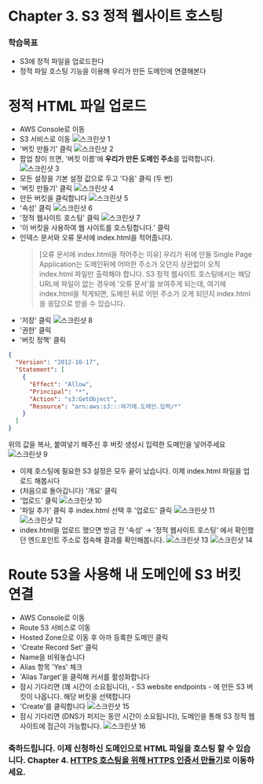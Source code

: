 # Chapter 3. S3 정적 웹사이트 호스팅
### 학습목표
- S3에 정적 파일을 업로드한다
- 정적 파일 호스팅 기능을 이용해 우리가 만든 도메인에 연결해본다

# 정적 HTML 파일 업로드
- AWS Console로 이동
- S3 서비스로 이동
![스크린샷 1](./images/screenshot-2018-02-18-PM-10.17.26.png)
- '버킷 만들기' 클릭
![스크린샷 2](./images/screenshot-2018-02-18-PM-10.17.30.png)
- 팝업 창이 뜨면, '버킷 이름'에 **우리가 만든 도메인 주소**를 입력합니다.
![스크린샷 3](./images/screenshot-2018-02-18-PM-10.17.37.png)
- 모든 설정을 기본 설정 값으로 두고 '다음' 클릭 (두 번)
- '버킷 만들기' 클릭
![스크린샷 4](./images/screenshot-2018-02-18-PM-10.17.48.png)
- 만든 버킷을 클릭합니다
![스크린샷 5](./images/screenshot-2018-02-18-PM-10.19.22.png)
- '속성' 클릭
![스크린샷 6](./images/screenshot-2018-02-18-PM-10.23.46.png)
- '정적 웹사이트 호스팅' 클릭
![스크린샷 7](./images/screenshot-2018-02-18-PM-10.23.49.png)
- '이 버킷을 사용하여 웹 사이트를 호스팅합니다.' 클릭  
- 인덱스 문서와 오류 문서에 index.html을 적어줍니다.
	> [오류 문서에 index.html을 적어주는 이유] 우리가 뒤에 만들 Single Page Application는 도메인뒤에 어떠한 주소가 오던지 상관없이 오직 index.html 파일만 출력해야 합니다. S3 정적 웹사이트 호스팅에서는 해당 URL에 파일이 없는 경우에 '오류 문서'를 보여주게 되는데, 여기에 index.html을 적게되면, 도메인 뒤로 어떤 주소가 오게 되던지 index.html을 응답으로 받을 수 있습니다.
- '저장' 클릭
![스크린샷 8](./images/screenshot-2018-02-18-PM-10.24.51.png)
- '권한' 클릭  
- '버킷 정책' 클릭

```json
{
  "Version": "2012-10-17",
  "Statement": [
    {
      "Effect": "Allow",
      "Principal": "*",
      "Action": "s3:GetObject",
      "Resource": "arn:aws:s3:::여기에.도메인.입력/*"
    }
  ]
}
```

위의 값을 복사, 붙여넣기 해주신 후 버킷 생성시 입력한 도메인을 넣어주세요
![스크린샷 9](./images/screenshot-2018-02-18-PM-10.31.14.png)

- 이제 호스팅에 필요한 S3 설정은 모두 끝이 났습니다. 이제 index.html 파일을 업로드 해봅시다
- (처음으로 돌아갑니다) '개요' 클릭
- '업로드' 클릭
![스크린샷 10](./images/screenshot-2018-02-19-AM-12.38.14.png)
- '파일 추가' 클릭 후 index.html 선택 후 '업로드' 클릭
![스크린샷 11](./images/screenshot-2018-02-19-AM-12.37.26.png)
![스크린샷 12](./images/screenshot-2018-02-19-AM-12.37.31.png)
- index.html을 업로드 했으면 방금 전 '속성' → '정적 웹사이트 호스팅' 에서 확인했던 엔드포인트 주소로 접속해 결과를 확인해봅니다.
![스크린샷 13](./images/screenshot-2018-02-19-AM-12.48.24.png)
![스크린샷 14](./images/screenshot-2018-02-19-AM-12.48.30.png)


# Route 53을 사용해 내 도메인에 S3 버킷 연결
- AWS Console로 이동 
- Route 53 서비스로 이동
- Hosted Zone으로 이동 후 아까 등록한 도메인 클릭  
- 'Create Record Set' 클릭
- Name을 비워놓습니다
- Alias 항목 'Yes' 체크
- 'Alias Target'을 클릭해 커서를 활성화합니다
- 잠시 기다리면 (꽤 시간이 소요됩니다), - S3 website endpoints - 에 만든 S3 버킷이 나옵니다. 해당 버킷을 선택합니다
- 'Create'를 클릭합니다
![스크린샷 15](./images/screenshot-2018-02-18-PM-11.05.22.png)
- 잠시 기다리면 (DNS가 퍼지는 동안 시간이 소요됩니다), 도메인을 통해 S3 정적 웹사이트에 접근이 가능합니다.
![스크린샷 16](./images/screenshot-2018-02-19-AM-12.50.37.png)

### 축하드립니다. 이제 신청하신 도메인으로 HTML 파일을 호스팅 할 수 있습니다. Chapter 4. [HTTPS 호스팅을 위해 HTTPS 인증서 만들기](../4_certificate_manager/)로 이동하세요.